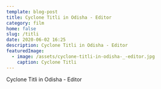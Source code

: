 ```yaml
---
template: blog-post
title: Cyclone Titli in Odisha - Editor
category: film
home: false
slug: /titli
date: 2020-06-02 16:25
description: Cyclone Titli in Odisha - Editor
featuredImage: 
  - image: /assets/cyclone-titli-in-odisha-_-editor.jpg
    caption: Cyclone Titli
---
```

Cyclone Titli in Odisha - Editor